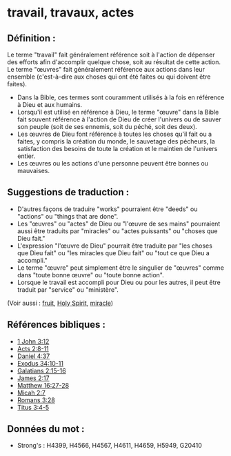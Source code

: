 # travail, travaux, actes

## Définition :

Le terme "travail" fait généralement référence soit à l'action de dépenser des efforts afin d'accomplir quelque chose, soit au résultat de cette action. Le terme "œuvres" fait généralement référence aux actions dans leur ensemble (c'est-à-dire aux choses qui ont été faites ou qui doivent être faites).

* Dans la Bible, ces termes sont couramment utilisés à la fois en référence à Dieu et aux humains.
* Lorsqu'il est utilisé en référence à Dieu, le terme "œuvre" dans la Bible fait souvent référence à l'action de Dieu de créer l'univers ou de sauver son peuple (soit de ses ennemis, soit du péché, soit des deux).
* Les œuvres de Dieu font référence à toutes les choses qu'il fait ou a faites, y compris la création du monde, le sauvetage des pécheurs, la satisfaction des besoins de toute la création et le maintien de l'univers entier.
* Les œuvres ou les actions d'une personne peuvent être bonnes ou mauvaises.

## Suggestions de traduction :

* D'autres façons de traduire "works" pourraient être "deeds" ou "actions" ou "things that are done".
* Les "œuvres" ou "actes" de Dieu ou "l'œuvre de ses mains" pourraient aussi être traduits par "miracles" ou "actes puissants" ou "choses que Dieu fait."
* L'expression "l'œuvre de Dieu" pourrait être traduite par "les choses que Dieu fait" ou "les miracles que Dieu fait" ou "tout ce que Dieu a accompli."
* Le terme "œuvre" peut simplement être le singulier de "œuvres" comme dans "toute bonne œuvre" ou "toute bonne action".
* Lorsque le travail est accompli pour Dieu ou pour les autres, il peut être traduit par "service" ou "ministère".

(Voir aussi : [fruit](../other/fruit.md), [Holy Spirit](../kt/holyspirit.md), [miracle](../kt/miracle.md))

## Références bibliques :

* [1 John 3:12](rc://en/tn/help/1jn/03/12)
* [Acts 2:8-11](rc://en/tn/help/act/02/08)
* [Daniel 4:37](rc://en/tn/help/dan/04/37)
* [Exodus 34:10-11](rc://en/tn/help/exo/34/10)
* [Galatians 2:15-16](rc://en/tn/help/gal/02/15)
* [James 2:17](rc://en/tn/help/jas/02/17)
* [Matthew 16:27-28](rc://en/tn/help/mat/16/27)
* [Micah 2:7](rc://en/tn/help/mic/02/07)
* [Romans 3:28](rc://en/tn/help/rom/03/28)
* [Titus 3:4-5](rc://en/tn/help/tit/03/04)

## Données du mot :

* Strong's : H4399, H4566, H4567, H4611, H4659, H5949, G20410
